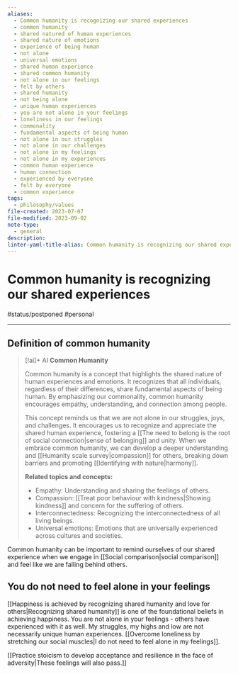 ```yaml
---
aliases:
  - Common humanity is recognizing our shared experiences
  - common humanity
  - shared natured of human experiences
  - shared nature of emotions
  - experience of being human
  - not alone
  - universal emotions
  - shared human experience
  - shared common humanity
  - not alone in our feelings
  - felt by others
  - shared humanity
  - not being alone
  - unique human experiences
  - you are not alone in your feelings
  - loneliness in our feelings
  - commonality
  - fundamental aspects of being human
  - not alone in our struggles
  - not alone in our challenges
  - not alone in my feelings
  - not alone in my experiences
  - common human experience
  - human connection
  - experienced by everyone
  - felt by everyone
  - common experience
tags:
  - philosophy/values
file-created: 2023-07-07
file-modified: 2023-09-02
note-type:
  - general
description: 
linter-yaml-title-alias: Common humanity is recognizing our shared experiences
---
```


# Common humanity is recognizing our shared experiences

#status/postponed #personal

---

## Definition of common humanity

> [!ai]+ AI
> **Common Humanity**
>
> Common humanity is a concept that highlights the shared nature of human experiences and emotions. It recognizes that all individuals, regardless of their differences, share fundamental aspects of being human. By emphasizing our commonality, common humanity encourages empathy, understanding, and connection among people.
>
> This concept reminds us that we are not alone in our struggles, joys, and challenges. It encourages us to recognize and appreciate the shared human experience, fostering a [[The need to belong is the root of social connection|sense of belonging]] and unity. When we embrace common humanity, we can develop a deeper understanding and [[Humanity scale survey|compassion]] for others, breaking down barriers and promoting [[Identifying with nature|harmony]].
>
> **Related topics and concepts:**
>
> - Empathy: Understanding and sharing the feelings of others.
> - Compassion: [[Treat poor behaviour with kindness|Showing kindness]] and concern for the suffering of others.
> - Interconnectedness: Recognizing the interconnectedness of all living beings.
> - Universal emotions: Emotions that are universally experienced across cultures and societies.

Common humanity can be important to remind ourselves of our shared experience when we engage in [[Social comparison|social comparison]] and feel like we are falling behind others.

## You do not need to feel alone in your feelings

[[Happiness is achieved by recognizing shared humanity and love for others|Recognizing shared humanity]] is one of the foundational beliefs in achieving happiness. You are not alone in your feelings - others have experienced with it as well. My struggles, my highs and low are not necessarily unique human experiences. [[Overcome loneliness by stretching our social muscles|I do not need to feel alone in my feelings]].

[[Practice stoicism to develop acceptance and resilience in the face of adversity|These feelings will also pass.]]
